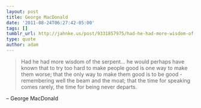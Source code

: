 ```yaml
---
layout: post
title: George MacDonald
date: '2011-08-24T06:27:42-05:00'
tags: []
tumblr_url: http://jahnke.us/post/9331857975/had-he-had-more-wisdom-of-the-serpent-he-would
type: quote
author: adam
---
```


> Had he had more wisdom of the serpent… he would perhaps have known that to try too hard to make people good is one way to make them worse; that the only way to make them good is to be good - remembering well the beam and the moat; that the time for speaking comes rarely, the time for being never departs.

– George MacDonald
